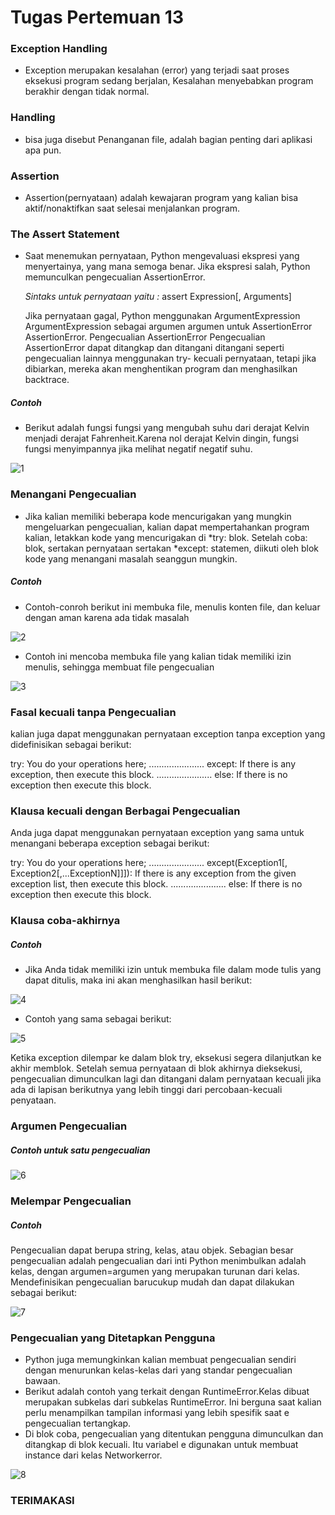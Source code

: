 # Tugas Pertemuan 13

### Exception Handling
- Exception merupakan kesalahan (error) yang terjadi saat proses eksekusi program sedang berjalan,
  Kesalahan menyebabkan program berakhir dengan tidak normal.
### Handling
- bisa juga disebut Penanganan file, adalah bagian penting dari aplikasi apa pun.
### Assertion
- Assertion(pernyataan) adalah kewajaran program yang kalian bisa aktif/nonaktifkan saat selesai menjalankan program.
### The Assert Statement
- Saat menemukan pernyataan, Python mengevaluasi ekspresi yang menyertainya, yang mana semoga benar. Jika ekspresi salah, Python memunculkan pengecualian AssertionError.
   
   *Sintaks untuk pernyataan yaitu :*
   assert Expression[, Arguments]

   Jika pernyataan gagal, Python menggunakan ArgumentExpression ArgumentExpression sebagai argumen argumen untuk AssertionError AssertionError. Pengecualian       AssertionError Pengecualian AssertionError dapat ditangkap dan ditangani ditangani seperti pengecualian lainnya menggunakan try- kecuali pernyataan, tetapi jika dibiarkan, mereka akan menghentikan program dan menghasilkan backtrace.

##### Contoh

- Berikut adalah fungsi fungsi yang mengubah suhu dari derajat Kelvin menjadi derajat Fahrenheit.Karena nol derajat Kelvin dingin, fungsi fungsi menyimpannya jika melihat negatif negatif suhu.

![1](https://user-images.githubusercontent.com/115714443/208670023-f6a3c0ee-b02a-4d25-a264-4f135b1d346a.png)

### Menangani Pengecualian

- Jika kalian memiliki beberapa kode mencurigakan yang mungkin mengeluarkan pengecualian, kalian dapat mempertahankan program kalian, letakkan kode yang mencurigakan di *try: blok. Setelah coba: blok, sertakan pernyataan sertakan *except: statemen, diikuti oleh blok kode yang menangani masalah seanggun mungkin.

##### Contoh

- Contoh-conroh berikut ini membuka file, menulis konten file, dan keluar dengan aman karena ada tidak masalah

![2](https://user-images.githubusercontent.com/115714443/208671126-c244af12-ef97-4122-aaee-1c5f3567f475.png)

- Contoh ini mencoba membuka file yang kalian tidak memiliki izin menulis, sehingga membuat file pengecualian

![3](https://user-images.githubusercontent.com/115714443/208671963-2b1def64-de1e-47d2-b32f-a528733cf996.png)

### Fasal kecuali tanpa Pengecualian

kalian juga dapat menggunakan pernyataan exception tanpa exception yang didefinisikan sebagai berikut:

try: You do your operations here; ...................... except: If there is any exception, then execute this block. ...................... else: If there is no exception then execute this block.

### Klausa kecuali dengan Berbagai Pengecualian

Anda juga dapat menggunakan pernyataan exception yang sama untuk menangani beberapa exception sebagai berikut:

try: You do your operations here; ...................... except(Exception1[, Exception2[,...ExceptionN]]]): If there is any exception from the given exception list, then execute this block. ...................... else: If there is no exception then execute this block.

### Klausa coba-akhirnya

##### Contoh

- Jika Anda tidak memiliki izin untuk membuka file dalam mode tulis yang dapat ditulis, maka ini akan menghasilkan hasil berikut:

![4](https://user-images.githubusercontent.com/115714443/208673285-8a32a009-98c6-4d3d-af08-1bac931dd141.png)

- Contoh yang sama sebagai berikut:

![5](https://user-images.githubusercontent.com/115714443/208674311-96ab3487-35a0-465b-b106-5b7b71571600.png)

Ketika exception dilempar ke dalam blok try, eksekusi segera dilanjutkan ke akhir memblok. Setelah semua pernyataan di blok akhirnya dieksekusi, pengecualian dimunculkan lagi dan ditangani dalam pernyataan kecuali jika ada di lapisan berikutnya yang lebih tinggi dari percobaan-kecuali penyataan.

### Argumen Pengecualian

##### Contoh untuk satu pengecualian

![6](https://user-images.githubusercontent.com/115714443/208674540-737bd679-5a8f-442f-b24b-16afea54a8a1.png)

### Melempar Pengecualian
##### Contoh
Pengecualian dapat berupa string, kelas, atau objek. Sebagian besar pengecualian adalah pengecualian dari inti Python menimbulkan adalah kelas, dengan argumen=argumen yang merupakan turunan dari kelas. Mendefinisikan pengecualian barucukup mudah dan dapat dilakukan sebagai berikut:

![7](https://user-images.githubusercontent.com/115714443/208674733-30cf6a16-57fa-4cd1-8593-0dce85871c6f.png)

### Pengecualian yang Ditetapkan Pengguna

- Python juga memungkinkan kalian membuat pengecualian sendiri dengan menurunkan kelas-kelas dari yang standar pengecualian bawaan.
- Berikut adalah contoh yang terkait dengan RuntimeError.Kelas dibuat merupakan subkelas dari subkelas RuntimeError. Ini berguna saat kalian perlu menampilkan tampilan informasi yang lebih spesifik saat e pengecualian tertangkap.
- Di blok coba, pengecualian yang ditentukan pengguna dimunculkan dan ditangkap di blok kecuali. Itu variabel e digunakan untuk membuat instance dari kelas Networkerror.

![8](https://user-images.githubusercontent.com/115714443/208675196-a61d9151-e3b3-4b3b-ae98-d1654f45bbd9.png)
### TERIMAKASI ###
